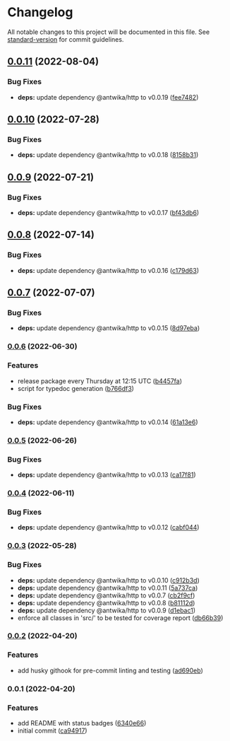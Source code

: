 # Changelog

All notable changes to this project will be documented in this file. See [standard-version](https://github.com/conventional-changelog/standard-version) for commit guidelines.

## [0.0.11](https://github.com/antwika/prometheus/compare/v0.0.10...v0.0.11) (2022-08-04)


### Bug Fixes

* **deps:** update dependency @antwika/http to v0.0.19 ([fee7482](https://github.com/antwika/prometheus/commit/fee74827031be5bd9ef1e8edb74dc76926c66d48))

## [0.0.10](https://github.com/antwika/prometheus/compare/v0.0.9...v0.0.10) (2022-07-28)


### Bug Fixes

* **deps:** update dependency @antwika/http to v0.0.18 ([8158b31](https://github.com/antwika/prometheus/commit/8158b31ee71b902f189d69b469b55d1dffd2467e))

## [0.0.9](https://github.com/antwika/prometheus/compare/v0.0.8...v0.0.9) (2022-07-21)


### Bug Fixes

* **deps:** update dependency @antwika/http to v0.0.17 ([bf43db6](https://github.com/antwika/prometheus/commit/bf43db6aaa09e6ad5d43156400988deb7e39de13))

## [0.0.8](https://github.com/antwika/prometheus/compare/v0.0.7...v0.0.8) (2022-07-14)


### Bug Fixes

* **deps:** update dependency @antwika/http to v0.0.16 ([c179d63](https://github.com/antwika/prometheus/commit/c179d630b5efc9e9ddd6af320f0e4c138b4dd7d6))

## [0.0.7](https://github.com/antwika/prometheus/compare/v0.0.6...v0.0.7) (2022-07-07)


### Bug Fixes

* **deps:** update dependency @antwika/http to v0.0.15 ([8d97eba](https://github.com/antwika/prometheus/commit/8d97eba790d81cea1b9407fa68c19391af48c5cf))

### [0.0.6](https://github.com/antwika/prometheus/compare/v0.0.5...v0.0.6) (2022-06-30)


### Features

* release package every Thursday at 12:15 UTC ([b4457fa](https://github.com/antwika/prometheus/commit/b4457fad19fced5d870c9348c4f6df0c40bdb076))
* script for typedoc generation ([b766df3](https://github.com/antwika/prometheus/commit/b766df3505eb71b9372cd3f34e69d2546ac8c3e1))


### Bug Fixes

* **deps:** update dependency @antwika/http to v0.0.14 ([61a13e6](https://github.com/antwika/prometheus/commit/61a13e6fdb568288ac1579c58d7eba72faaa91ef))

### [0.0.5](https://github.com/antwika/prometheus/compare/v0.0.4...v0.0.5) (2022-06-26)


### Bug Fixes

* **deps:** update dependency @antwika/http to v0.0.13 ([ca17f81](https://github.com/antwika/prometheus/commit/ca17f81103012549f7b4fc4d077eac5cb673248c))

### [0.0.4](https://github.com/antwika/prometheus/compare/v0.0.3...v0.0.4) (2022-06-11)


### Bug Fixes

* **deps:** update dependency @antwika/http to v0.0.12 ([cabf044](https://github.com/antwika/prometheus/commit/cabf044bf9276e275c7233af177877c08a66efc4))

### [0.0.3](https://github.com/antwika/prometheus/compare/v0.0.2...v0.0.3) (2022-05-28)


### Bug Fixes

* **deps:** update dependency @antwika/http to v0.0.10 ([c912b3d](https://github.com/antwika/prometheus/commit/c912b3dce652e28a0f69951f6291fe32b0c7e571))
* **deps:** update dependency @antwika/http to v0.0.11 ([5a737ca](https://github.com/antwika/prometheus/commit/5a737ca782aaae829e1de5720e3845d03f7bc1ae))
* **deps:** update dependency @antwika/http to v0.0.7 ([cb2f9cf](https://github.com/antwika/prometheus/commit/cb2f9cf49dc9de4292ff15d48050dcdfaf40c41a))
* **deps:** update dependency @antwika/http to v0.0.8 ([b81112d](https://github.com/antwika/prometheus/commit/b81112d36017858b6971c82e71fbf41ce2a3f325))
* **deps:** update dependency @antwika/http to v0.0.9 ([d1ebac1](https://github.com/antwika/prometheus/commit/d1ebac19613799cfee047c00aed370eb024a7b95))
* enforce all classes in 'src/' to be tested for coverage report ([db66b39](https://github.com/antwika/prometheus/commit/db66b391f1670696cc85091896d0cef2f2622859))

### [0.0.2](https://github.com/antwika/prometheus/compare/v0.0.1...v0.0.2) (2022-04-20)


### Features

* add husky githook for pre-commit linting and testing ([ad690eb](https://github.com/antwika/prometheus/commit/ad690eb57f0d7d482176d20425ae6bf5a803b770))

### 0.0.1 (2022-04-20)


### Features

* add README with status badges ([6340e66](https://github.com/antwika/prometheus/commit/6340e667b8625c5e8bcfbae7aaa3bf6869575750))
* initial commit ([ca94917](https://github.com/antwika/prometheus/commit/ca949174a7c6df68427774fac13896c06a8d4d20))

